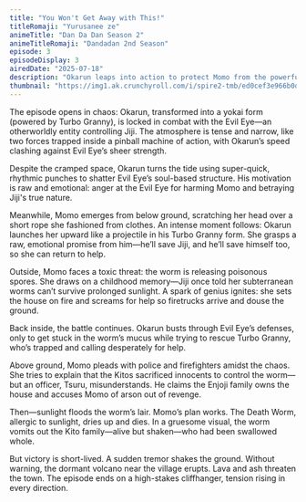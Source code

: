 ```yaml
---
title: "You Won't Get Away with This!"
titleRomaji: "Yurusanee ze"
animeTitle: "Dan Da Dan Season 2"
animeTitleRomaji: "Dandadan 2nd Season"
episode: 3
episodeDisplay: 3
airedDate: "2025-07-18"
description: "Okarun leaps into action to protect Momo from the powerful Evil Eye, while Momo masterminds a bold plan—setting the house ablaze to lure the Mongolian Death Worm into sunlight, its fatal weakness. As the worm is defeated, an even greater danger emerges: a volcanic eruption that changes everything."
thumbnail: "https://img1.ak.crunchyroll.com/i/spire2-tmb/ed0cef3e966b0d5fd5e2d4112827fde91752765059_large.jpg"
---
```


The episode opens in chaos: Okarun, transformed into a yokai form (powered by Turbo Granny), is locked in combat with the Evil Eye—an otherworldly entity controlling Jiji. The atmosphere is tense and narrow, like two forces trapped inside a pinball machine of action, with Okarun’s speed clashing against Evil Eye’s sheer strength.

Despite the cramped space, Okarun turns the tide using super-quick, rhythmic punches to shatter Evil Eye’s soul-based structure. His motivation is raw and emotional: anger at the Evil Eye for harming Momo and betraying Jiji's true nature.

Meanwhile, Momo emerges from below ground, scratching her head over a short rope she fashioned from clothes. An intense moment follows: Okarun launches her upward like a projectile in his Turbo Granny form. She grasps a raw, emotional promise from him—he’ll save Jiji, and he’ll save himself too, so she can return to help.

Outside, Momo faces a toxic threat: the worm is releasing poisonous spores. She draws on a childhood memory—Jiji once told her subterranean worms can’t survive prolonged sunlight. A spark of genius ignites: she sets the house on fire and screams for help so firetrucks arrive and douse the ground.

Back inside, the battle continues. Okarun busts through Evil Eye’s defenses, only to get stuck in the worm’s mucus while trying to rescue Turbo Granny, who’s trapped and calling desperately for help.

Above ground, Momo pleads with police and firefighters amidst the chaos. She tries to explain that the Kitos sacrificed innocents to control the worm—but an officer, Tsuru, misunderstands. He claims the Enjoji family owns the house and accuses Momo of arson out of revenge.

Then—sunlight floods the worm’s lair. Momo’s plan works. The Death Worm, allergic to sunlight, dries up and dies. In a gruesome visual, the worm vomits out the Kito family—alive but shaken—who had been swallowed whole.

But victory is short-lived. A sudden tremor shakes the ground. Without warning, the dormant volcano near the village erupts. Lava and ash threaten the town. The episode ends on a high-stakes cliffhanger, tension rising in every direction.
